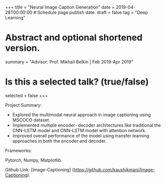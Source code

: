 +++
title = "Neural Image Caption Generation"
date = 2019-04-28T00:00:00  # Schedule page publish date.
draft = false
tag = "Deep Learning"

# Abstract and optional shortened version.
summary = "Advisor: Prof. Mikhail Belkin | Feb 2019-Apr 2019"


# Is this a selected talk? (true/false)
selected = false
+++ 

Project Summary:

- Explored the multimodal neural approach in image captioning using MSCOCO dataset.
- Implemented multiple encoder- decoder architectures like traditional the CNN-LSTM model and CNN-LSTM model with attention network.
- Improved overall performance of the model using transfer learning approaches in both the encoder and decoder.

Frameworks:

Pytorch, Numpy, Matplotlib.

Github Link:
  [Image-Captioning] (https://github.com/kaushikmani/Image-Captioning).

